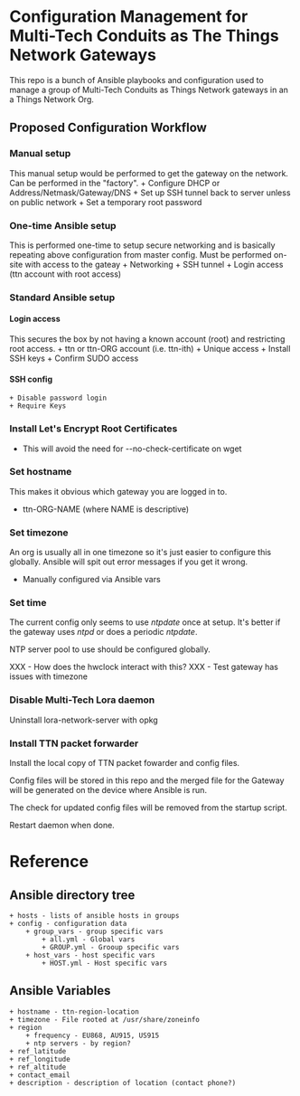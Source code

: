 # Configuration Management for Multi-Tech Conduits as The Things Network Gateways

This repo is a bunch of Ansible playbooks and configuration used to
manage a group of Multi-Tech Conduits as Things Network gateways in an
a Things Network Org.

## Proposed Configuration Workflow
### Manual setup
This manual setup would be performed to get the gateway on the
network.  Can be performed in the "factory".
    + Configure DHCP or Address/Netmask/Gateway/DNS
	+ Set up SSH tunnel back to server unless on public network
    + Set a temporary root password
### One-time Ansible setup
This is performed one-time to setup secure networking and is basically
repeating above configuration from master config.  Must be performed
on-site with access to the gateay
    + Networking
	+ SSH tunnel
	+ Login access (ttn account with root access)
### Standard Ansible setup
#### Login access
This secures the box by not having a known account (root) and
restricting root access.
    + ttn or ttn-ORG account (i.e. ttn-ith)
	+ Unique access
	+ Install SSH keys
	+ Confirm SUDO access
#### SSH config
    + Disable password login
	+ Require Keys
### Install Let's Encrypt Root Certificates
   + This will avoid the need for --no-check-certificate on wget
### Set hostname
This makes it obvious which gateway you are logged in to.
   + ttn-ORG-NAME (where NAME is descriptive)
### Set timezone
An org is usually all in one timezone so it's just easier to configure
this globally.  Ansible will spit out error messages if you get it wrong.
   + Manually configured via Ansible vars
### Set time
The current config only seems to use *ntpdate* once at setup.  It's
better if the gateway uses *ntpd* or does a periodic *ntpdate*.

NTP server pool to use should be configured globally.

XXX - How does the hwclock interact with this?
XXX - Test gateway has issues with timezone
### Disable Multi-Tech Lora daemon
Uninstall lora-network-server with opkg
### Install TTN packet forwarder
Install the local copy of TTN packet fowarder and config files.

Config files will be stored in this repo and the merged file for the
Gateway will be generated on the device where Ansible is run.

The check for updated config files will be removed from the startup
script.

Restart daemon when done.

# Reference
## Ansible directory tree
    + hosts - lists of ansible hosts in groups
	+ config - configuration data
	    + group_vars - group specific vars
	        + all.yml - Global vars
            + GROUP.yml - Grooup specific vars
	    + host_vars - host specific vars
		    + HOST.yml - Host specific vars

## Ansible Variables
	+ hostname - ttn-region-location
    + timezone - File rooted at /usr/share/zoneinfo
	+ region
		+ frequency - EU868, AU915, US915
		+ ntp servers - by region?
	+ ref_latitude
	+ ref_longitude
	+ ref_altitude
	+ contact_email
	+ description - description of location (contact phone?)
